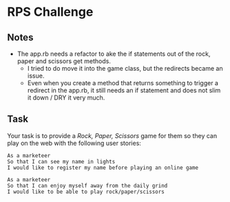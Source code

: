# RPS Challenge

Notes
-------
* The app.rb needs a refactor to ake the if statements out of the rock, paper and scissors get methods.
  * I tried to do move it into the game class, but the redirects became an issue.
  * Even when you create a method that returns something to trigger a redirect in the app.rb, it still needs an if statement and does not slim it down / DRY it very much.


Task
----

Your task is to provide a _Rock, Paper, Scissors_ game for them so they can play on the web with the following user stories:

```
As a marketeer
So that I can see my name in lights
I would like to register my name before playing an online game

As a marketeer
So that I can enjoy myself away from the daily grind
I would like to be able to play rock/paper/scissors
```
